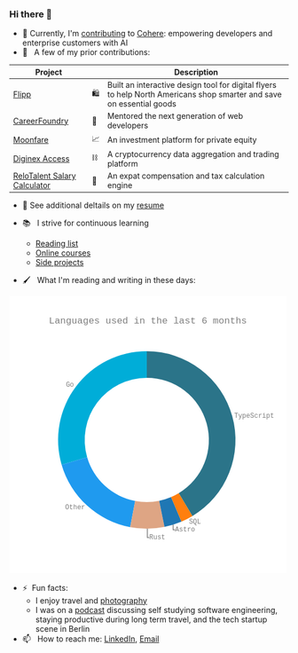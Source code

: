 ### Hi there 👋

- 🤖 Currently, I'm [contributing](https://github.com/tanzimcohere) to [Cohere](https://cohere.com/): empowering developers and enterprise customers with AI
- 🔭 &nbsp; A few of my prior contributions:

| Project                                                                      |     | Description                                            |
| ------------------------------------------------------------------------ | --- | ------------------------------------------------------ |
| [Flipp](https://flipp.com/home)                                           | 🛍️  | Built an interactive design tool for digital flyers to help North Americans shop smarter and save on essential goods        |
| [CareerFoundry](https://careerfoundry.com/)                                | 🌱  | Mentored the next generation of web developers        |
| [Moonfare](https://www.moonfare.com/)                                      | 📈  | An investment platform for private equity              |
| [Diginex Access](https://learn.eqonex.com/news/understanding-diginex-access) | ⛓️  | A cryptocurrency data aggregation and trading platform |
| [ReloTalent Salary Calculator](https://www.relotalent.com/salary-calculator) | 💼  | An expat compensation and tax calculation engine       |




- :briefcase: See additional deltails on my [resume](https://mtanzim.com/work/resume.pdf)

- :books: &nbsp; I strive for continuous learning

  - [Reading list](https://github.com/users/mtanzim/projects/9)
  - [Online courses](https://github.com/users/mtanzim/projects/4)
  - [Side projects](https://github.com/users/mtanzim/projects/5)

- :paintbrush: &nbsp; What I'm reading and writing in these days:

<!-- START_WAKA -->

![Language Statistics](waka1713690271321.png "Languages")

<!-- END_WAKA -->

- ⚡&nbsp; Fun facts:
  - I enjoy travel and [photography](https://mtanzim.com/play/photography/2023/)
  - I was on a [podcast](https://open.spotify.com/episode/5u3gXFNGomUkKimQHE9sgG?si=Op9ZjqG-RcuyWr9Uek2TvA) discussing self studying software engineering, staying productive during long term travel, and the tech startup scene in Berlin
- 📫 &nbsp; How to reach me: [LinkedIn](https://www.linkedin.com/in/tanzim-mokammel), [Email](mailto:mtanzim@gmail.com)
